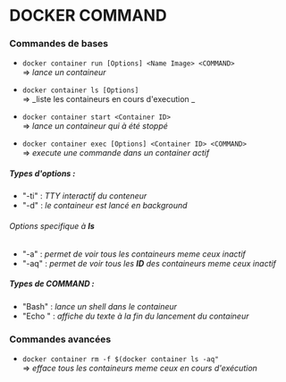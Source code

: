 # DOCKER COMMAND

### Commandes de bases
  * ```docker container run [Options] <Name Image> <COMMAND> ```  
  => _lance un containeur_  
  
  * ```docker container ls [Options]```  
  => _liste les containeurs en cours d'execution _
  
  * ```docker container start <Container ID>```  
  => _lance un containeur qui à été stoppé_
  
  * ```docker container exec [Options] <Container ID> <COMMAND> ```  
  => _execute une commande dans un container actif_
  
##### Types d'options :    
  * "-ti" : _TTY interactif du conteneur_
  * "-d" : _le containeur est lancé en background_  
  
###### Options specifique à **ls**
  * "-a" : _permet de voir tous les containeurs meme ceux inactif_
  * "-aq" : _permet de voir tous les **ID** des containeurs meme ceux inactif_
  
##### Types de COMMAND : 
  * "Bash" : _lance un shell dans le containeur_
  * "Echo <text>" : _affiche du texte à la fin du lancement du containeur_

### Commandes avancées
  * ```docker container rm -f $(docker container ls -aq"```  
  => _efface tous les containeurs meme ceux en cours d'exécution_
